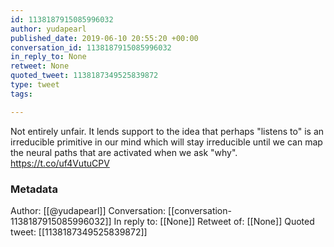 ```yaml
---
id: 1138187915085996032
author: yudapearl
published_date: 2019-06-10 20:55:20 +00:00
conversation_id: 1138187915085996032
in_reply_to: None
retweet: None
quoted_tweet: 1138187349525839872
type: tweet
tags:

---
```


Not entirely unfair. It lends support to the idea that perhaps "listens to" is an irreducible primitive in our mind which will stay irreducible until we can map the neural paths that are activated when we ask "why". https://t.co/uf4VutuCPV

### Metadata

Author: [[@yudapearl]]
Conversation: [[conversation-1138187915085996032]]
In reply to: [[None]]
Retweet of: [[None]]
Quoted tweet: [[1138187349525839872]]
